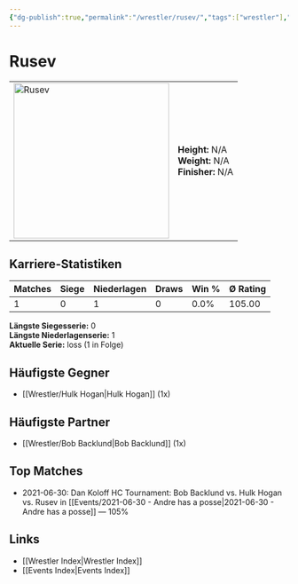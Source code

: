 ```yaml
---
{"dg-publish":true,"permalink":"/wrestler/rusev/","tags":["wrestler"],"noteIcon":"","created":"2025-08-11T09:33:20.862+02:00"}
---
```



# Rusev

<table>
<tr>
<td><img src="Rusev.png" width="280" alt="Rusev"></td>
<td>
<b>Height:</b> N/A<br>
<b>Weight:</b> N/A<br>
<b>Finisher:</b> N/A<br>
</td>
</tr>
</table>

## Karriere-Statistiken

| Matches | Siege | Niederlagen | Draws | Win % | Ø Rating |
|---------|-------|-------------|-------|-------|-----------|
| 1 | 0 | 1 | 0 | 0.0% | 105.00 |

**Längste Siegesserie:** 0<br>**Längste Niederlagenserie:** 1<br>**Aktuelle Serie:** loss (1 in Folge)


## Häufigste Gegner
- [[Wrestler/Hulk Hogan\|Hulk Hogan]] (1x)

## Häufigste Partner
- [[Wrestler/Bob Backlund\|Bob Backlund]] (1x)

## Top Matches
- 2021-06-30: Dan Koloff HC Tournament: Bob Backlund vs. Hulk Hogan vs. Rusev  in [[Events/2021-06-30 - Andre has a posse\|2021-06-30 - Andre has a posse]] — 105%

## Links
- [[Wrestler Index\|Wrestler Index]]
- [[Events Index\|Events Index]]
